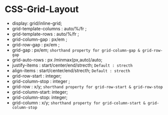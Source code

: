 # CSS-Grid-Layout
* display: grid/inline-grid;
* grid-template-columns : auto/%/fr ;
* grid-template-rows : auto/%/fr ;
* grid-column-gap : px/em ;
* grid-row-gap : px/em ;
* grid-gap : px/em; `shorthand property for grid-column-gap & grid-row-gap`
* grid-auto-rows : px /minmax(px,auto)/auto;
* justify-items : start/center/end/strecth;  `Default : strecth`
* align-items : start/center/end/strecth; `Default : strecth`
* grid-row-start : integer;
* grid-column-stop : integer ; 
* grid-row : x/y; `shorthand property for grid-row-start & grid-row-stop` 
* grid-column-start: integer;
* grid-column-stop: integer;
* grid-column : x/y; `shorthand property for grid-column-start & grid-column-stop`